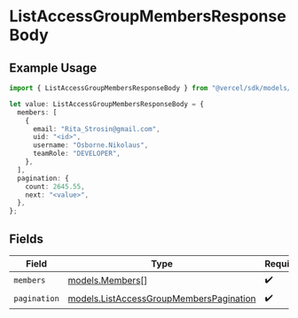 # ListAccessGroupMembersResponseBody

## Example Usage

```typescript
import { ListAccessGroupMembersResponseBody } from "@vercel/sdk/models/listaccessgroupmembersop.js";

let value: ListAccessGroupMembersResponseBody = {
  members: [
    {
      email: "Rita_Strosin@gmail.com",
      uid: "<id>",
      username: "Osborne.Nikolaus",
      teamRole: "DEVELOPER",
    },
  ],
  pagination: {
    count: 2645.55,
    next: "<value>",
  },
};
```

## Fields

| Field                                                                                    | Type                                                                                     | Required                                                                                 | Description                                                                              |
| ---------------------------------------------------------------------------------------- | ---------------------------------------------------------------------------------------- | ---------------------------------------------------------------------------------------- | ---------------------------------------------------------------------------------------- |
| `members`                                                                                | [models.Members](../models/members.md)[]                                                 | :heavy_check_mark:                                                                       | N/A                                                                                      |
| `pagination`                                                                             | [models.ListAccessGroupMembersPagination](../models/listaccessgroupmemberspagination.md) | :heavy_check_mark:                                                                       | N/A                                                                                      |